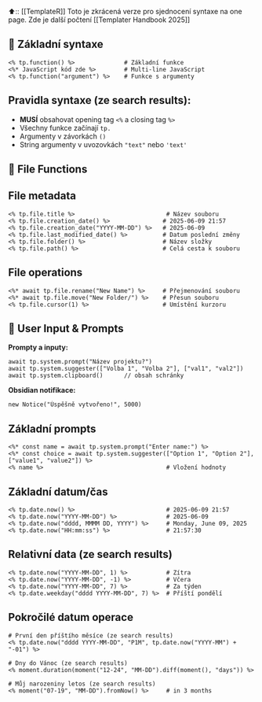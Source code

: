 ⬆️:: [[TemplateR]]
Toto je zkrácená verze pro sjednocení syntaxe na one page. 
Zde je další počtení [[Templater Handbook 2025]]
## 🔧 Základní syntaxe

```
<% tp.function() %>              # Základní funkce
<%* JavaScript kód zde %>        # Multi-line JavaScript
<% tp.function("argument") %>    # Funkce s argumenty
```
## Pravidla syntaxe (ze search results):
- **MUSÍ** obsahovat opening tag `<%` a closing tag `%>`
- Všechny funkce začínají `tp.`
- Argumenty v závorkách `()`
- String argumenty v uvozovkách `"text"` nebo `'text'`
## 📄 File Functions

## File metadata

```
<% tp.file.title %>                          # Název souboru
<% tp.file.creation_date() %>               # 2025-06-09 21:57
<% tp.file.creation_date("YYYY-MM-DD") %>   # 2025-06-09
<% tp.file.last_modified_date() %>          # Datum poslední změny
<% tp.file.folder() %>                      # Název složky
<% tp.file.path() %>                        # Celá cesta k souboru
```
## File operations
```
<%* await tp.file.rename("New Name") %>     # Přejmenování souboru
<%* await tp.file.move("New Folder/") %>    # Přesun souboru
<% tp.file.cursor(1) %>                     # Umístění kurzoru
```
## 🎯 User Input & Prompts
**Prompty a inputy:**

```
await tp.system.prompt("Název projektu?")
await tp.system.suggester(["Volba 1", "Volba 2"], ["val1", "val2"])
await tp.system.clipboard()      // obsah schránky
```
**Obsidian notifikace:**
```
new Notice("Úspěšně vytvořeno!", 5000)
```
## Základní prompts
```
<%* const name = await tp.system.prompt("Enter name:") %>
<%* const choice = await tp.system.suggester(["Option 1", "Option 2"], ["value1", "value2"]) %>
<% name %>                                   # Vložení hodnoty
```
## Základní datum/čas
```
<% tp.date.now() %>                          # 2025-06-09 21:57
<% tp.date.now("YYYY-MM-DD") %>              # 2025-06-09
<% tp.date.now("dddd, MMMM DD, YYYY") %>     # Monday, June 09, 2025
<% tp.date.now("HH:mm:ss") %>                # 21:57:30
```
## Relativní data (ze search results)
```
<% tp.date.now("YYYY-MM-DD", 1) %>           # Zítra
<% tp.date.now("YYYY-MM-DD", -1) %>          # Včera
<% tp.date.now("YYYY-MM-DD", 7) %>           # Za týden
<% tp.date.weekday("dddd YYYY-MM-DD", 7) %>  # Příští pondělí
```

## Pokročilé datum operace
```
# První den příštího měsíce (ze search results)
<% tp.date.now("dddd YYYY-MM-DD", "P1M", tp.date.now("YYYY-MM") + "-01") %>

# Dny do Vánoc (ze search results)
<% moment.duration(moment("12-24", "MM-DD").diff(moment(), "days")) %>

# Můj narozeniny letos (ze search results)
<% moment("07-19", "MM-DD").fromNow() %>     # in 3 months

```

